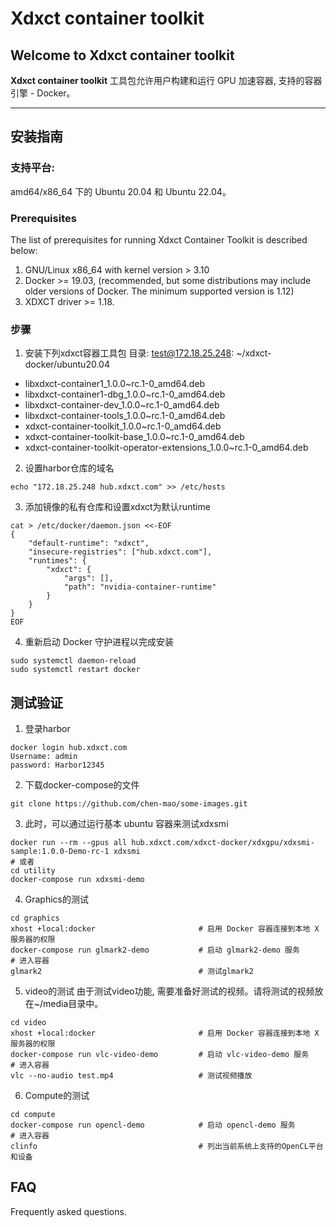 # Xdxct container toolkit

## Welcome to Xdxct container toolkit

**Xdxct container toolkit** 工具包允许用户构建和运行 GPU 加速容器,  支持的容器引擎 - Docker。

***

## 安装指南

### 支持平台: 
amd64/x86_64 下的 Ubuntu 20.04 和 Ubuntu 22.04。 

### Prerequisites
The list of prerequisites for running Xdxct Container Toolkit is described below:
1. GNU/Linux x86_64 with kernel version > 3.10
2. Docker >= 19.03,  (recommended, but some distributions may include older versions of Docker. The minimum supported version is 1.12)
3. XDXCT driver >= 1.18.

### 步骤 
1. 安装下列xdxct容器工具包 
目录: test@172.18.25.248: ~/xdxct-docker/ubuntu20.04
- libxdxct-container1_1.0.0~rc.1-0_amd64.deb       
- libxdxct-container1-dbg_1.0.0~rc.1-0_amd64.deb   
- libxdxct-container-dev_1.0.0~rc.1-0_amd64.deb    
- libxdxct-container-tools_1.0.0~rc.1-0_amd64.deb
- xdxct-container-toolkit_1.0.0~rc.1-0_amd64.deb
- xdxct-container-toolkit-base_1.0.0~rc.1-0_amd64.deb
- xdxct-container-toolkit-operator-extensions_1.0.0~rc.1-0_amd64.deb

2. 设置harbor仓库的域名
```shell
echo "172.18.25.248 hub.xdxct.com" >> /etc/hosts 
```

3. 添加镜像的私有仓库和设置xdxct为默认runtime
```shell
cat > /etc/docker/daemon.json <<-EOF
{
    "default-runtime": "xdxct",
    "insecure-registries": ["hub.xdxct.com"],
    "runtimes": {
        "xdxct": {
            "args": [],
            "path": "nvidia-container-runtime"
        }
    }
}
EOF
```

4. 重新启动 Docker 守护进程以完成安装
```shell
sudo systemctl daemon-reload
sudo systemctl restart docker
```

## 测试验证
1. 登录harbor
```shell
docker login hub.xdxct.com
Username: admin
password: Harbor12345 
```

2. 下载docker-compose的文件
```shell
git clone https://github.com/chen-mao/some-images.git
```

3. 此时，可以通过运行基本 ubuntu 容器来测试xdxsmi
```shell
docker run --rm --gpus all hub.xdxct.com/xdxct-docker/xdxgpu/xdxsmi-sample:1.0.0-Demo-rc-1 xdxsmi
# 或者
cd utility 
docker-compose run xdxsmi-demo
```

4. Graphics的测试
```
cd graphics
xhost +local:docker                       # 启用 Docker 容器连接到本地 X 服务器的权限
docker-compose run glmark2-demo           # 启动 glmark2-demo 服务
# 进入容器
glmark2                                   # 测试glmark2            
```

5. video的测试
由于测试video功能, 需要准备好测试的视频。请将测试的视频放在~/media目录中。
```shell
cd video
xhost +local:docker                       # 启用 Docker 容器连接到本地 X 服务器的权限
docker-compose run vlc-video-demo         # 启动 vlc-video-demo 服务
# 进入容器
vlc --no-audio test.mp4                   # 测试视频播放            
```

6. Compute的测试
```shell 
cd compute 
docker-compose run opencl-demo            # 启动 opencl-demo 服务
# 进入容器
clinfo                                    # 列出当前系统上支持的OpenCL平台和设备    
```

## FAQ
Frequently asked questions.
